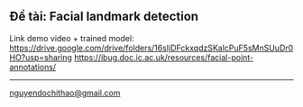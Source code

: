 Đề tài: Facial landmark detection
--

Link demo video + trained model: https://drive.google.com/drive/folders/16sIjDFckxqdzSKalcPuF5sMnSUuDr0HO?usp=sharing 
https://ibug.doc.ic.ac.uk/resources/facial-point-annotations/

-------------------------------------------------------------------------------------
nguyendochithao@gmail.com
